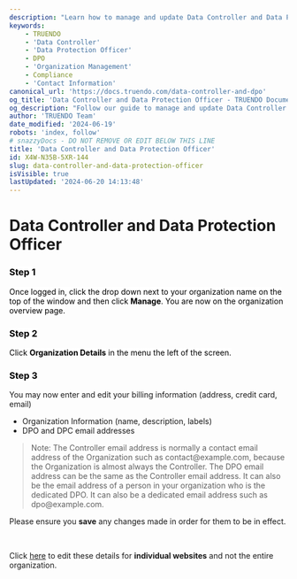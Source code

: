 ```yaml
---
description: "Learn how to manage and update Data Controller and Data Protection Officer (DPO) details in TRUENDO.  Enter and edit DPO and Controller email addresses to ensure compliance and accurate contact information.  Last updated June 19, 2024.\n"
keywords:
    - TRUENDO
    - 'Data Controller'
    - 'Data Protection Officer'
    - DPO
    - 'Organization Management'
    - Compliance
    - 'Contact Information'
canonical_url: 'https://docs.truendo.com/data-controller-and-dpo'
og_title: 'Data Controller and Data Protection Officer - TRUENDO Documentation'
og_description: "Follow our guide to manage and update Data Controller and Data Protection Officer (DPO) details in TRUENDO.  Ensure compliance by entering and editing DPO and Controller email addresses.\n"
author: 'TRUENDO Team'
date_modified: '2024-06-19'
robots: 'index, follow'
# snazzyDocs - DO NOT REMOVE OR EDIT BELOW THIS LINE
title: 'Data Controller and Data Protection Officer'
id: X4W-N35B-5XR-144
slug: data-controller-and-data-protection-officer
isVisible: true
lastUpdated: '2024-06-20 14:13:48'
---
```

# Data Controller and Data Protection Officer

### <span style="color:rgb(0, 0, 0);"><span style="background-color:rgb(255, 255, 255);">Step 1</span></span>

<span style="color:rgb(0, 0, 0);"><span style="background-color:rgb(255, 255, 255);">Once logged in, click the drop down next to your organization name on the top of the window and then click </span></span> **<span style="color:rgb(0, 0, 0);"><span style="background-color:rgb(255, 255, 255);">Manage</span></span>**<span style="color:rgb(0, 0, 0);"><span style="background-color:rgb(255, 255, 255);">. You are now on the organization overview page.</span></span>

### <span style="color:rgb(0, 0, 0);"><span style="background-color:rgb(255, 255, 255);">Step 2</span></span>

<span style="color:rgb(0, 0, 0);"><span style="background-color:rgb(255, 255, 255);">Click </span></span> **<span style="color:rgb(0, 0, 0);"><span style="background-color:rgb(255, 255, 255);">Organization Details</span></span>** <span style="color:rgb(0, 0, 0);"><span style="background-color:rgb(255, 255, 255);"> in the menu the left of the screen.</span></span>

### <span style="color:rgb(0, 0, 0);"><span style="background-color:rgb(255, 255, 255);">Step 3</span></span>

You may now enter and edit your billing information (address, credit card, email)

-   Organization Information (name, description, labels)
-   DPO and DPC email addresses

> <div class="sd-callout" data-callout-type="info"><p>Note: The Controller email address is normally a contact email address of the Organization such as contact@example.com, because the Organization is almost always the Controller. The DPO email address can be the same as the Controller email address. It can also be the email address of a person in your organization who is the dedicated DPO. It can also be a dedicated email address such as dpo@example.com.</p></div>

Please ensure you **save** any changes made in order for them to be in effect.

<br />

Click [here](http:#?target=S14-2A7B-SXJ-RS2) to edit these details for **individual websites** and not the entire organization.